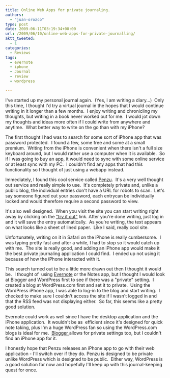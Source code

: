 ```yaml
---
title: Online Web Apps for private journaling.
authors: 
  - "juan-orozco"
type: post
date: 2009-06-11T03:19:34+00:00
url: /2009/06/10/online-web-apps-for-private-journalling/
aktt_tweeted:
  - 1
categories:
  - Reviews
tags:
  - evernote
  - iphone
  - Journal
  - review
  - wordpress

---
```

I've started up my personal journal again.  (Yes, I am writing a diary...)  Only this time, I thought I'd try a virtual journal in the hopes that I would continue writing in it longer than a few months.  I enjoy writing and chronicling my thoughts, but writing in a book never worked out for me.  I would jot down my thoughts and ideas more often if I could write from anywhere and anytime.  What better way to write on the go than with my iPhone?

The first thought I had was to search for some sort of iPhone app that was password protected.  I found a few, some free and some at a small premium.  Writing from the iPhone is convenient when there isn't a full size keyboard around, but I would rather use a computer when it is available.  So if I was going to buy an app, it would need to sync with some online service or at least sync with my PC.  I couldn't find any apps that had this functionality so I thought of just using a webapp instead.

Immediately, I found this cool service called <a href="http://penzu.com/" target="_blank" rel="noopener noreferrer">Penzu</a>.  It's a very well thought out service and really simple to use.  It's completely private and, unlike a public blog, the individual entries don't have a URL for robots to scan.  Let's say someone figured out your password, each entrycan be individually locked and would therefore require a second password to view.

It's also well designed.  When you visit the site you can start writing right away by clicking on the <a href="http://penzu.com/pad" target="_blank" rel="noopener noreferrer">"try it out"</a> link. After you're done writing, just log in and it will save the entry automatically.  As you're writing, the text appears on what looks like a sheet of lined paper.  Like I said, really cool site.

Unfortunately, writing on it in Safari on the iPhone is really cumbersome.  I was typing pretty fast and after a while, I had to stop so it would catch up with me.  The site is really good, and adding an iPhone app would make it the best private journaling application I could find.  I ended up not using it because of how the iPhone interacted with it.

This search turned out to be a little more drawn out then I thought it would be.  I thought of  using <a href="http://evernote.com/" target="_blank" rel="noopener noreferrer">Evernote</a> or the Notes app, but I thought I would look at Blogger and WordPress first to see if there was a "private" setting.  I created a blog at WordPress.com first and set it to private.  Using the WordPress iPhone app, I was able to log-in to the blog and start writing.  I checked to make sure I couldn't access the site if I wasn't logged in and that the RSS feed was not displaying either.  So far, this seems like a pretty good solution.

Evernote could work as well since I have the desktop application and the iPhone application.  It wouldn't be as  efficient since it's designed for quick note taking, plus I'm a huge WordPress fan so using the WordPress.com blogs is ideal for me.  <a href="http://blogger.com" target="_blank" rel="noopener noreferrer">Blogger </a>allows for private settings too, but I couldn't find an iPhone app for it.

I honestly hope that Penzu releases an iPhone app to go with their web application - I'll switch over if they do. Penzu is designed to be private unlike WordPress which is designed to be public.  Either way, WordPress is a good solution for now and hopefully I'll keep up with this journal-keeping quest for once.